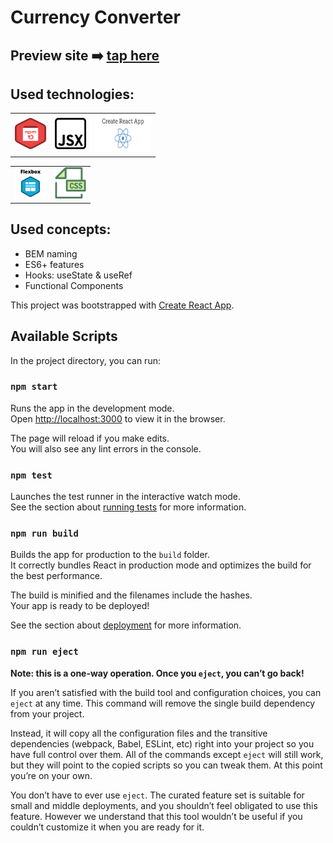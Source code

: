 # Currency Converter

## Preview site :arrow_right: [tap here](https://szymonrojek.github.io/currency-converter-react/)


## Used technologies:

<table>
  <tr>
    <td><img src="./images/npm-icon.png" width="50" height="50"></td>
    <td><img src="./images/jsx-icon.png" width="50" height="50"></td>
    <td><img src="./images/create-react-app.png" width="90" height="60"></td>
  </tr>
</table>
<table>
  <tr>
    <td><img src="./images/flexbox-icon.png" width="50" height="50"></td>
    <td><img src="./images/css-icon.svg" width="50" height="50"> </td>
  </tr>
 </table>

## Used concepts:
- BEM naming
- ES6+ features
- Hooks: useState & useRef
- Functional Components

This project was bootstrapped with [Create React App](https://github.com/facebook/create-react-app).

## Available Scripts

In the project directory, you can run:

### `npm start`

Runs the app in the development mode.\
Open [http://localhost:3000](http://localhost:3000) to view it in the browser.

The page will reload if you make edits.\
You will also see any lint errors in the console.

### `npm test`

Launches the test runner in the interactive watch mode.\
See the section about [running tests](https://facebook.github.io/create-react-app/docs/running-tests) for more information.

### `npm run build`

Builds the app for production to the `build` folder.\
It correctly bundles React in production mode and optimizes the build for the best performance.

The build is minified and the filenames include the hashes.\
Your app is ready to be deployed!

See the section about [deployment](https://facebook.github.io/create-react-app/docs/deployment) for more information.

### `npm run eject`

**Note: this is a one-way operation. Once you `eject`, you can’t go back!**

If you aren’t satisfied with the build tool and configuration choices, you can `eject` at any time. This command will remove the single build dependency from your project.

Instead, it will copy all the configuration files and the transitive dependencies (webpack, Babel, ESLint, etc) right into your project so you have full control over them. All of the commands except `eject` will still work, but they will point to the copied scripts so you can tweak them. At this point you’re on your own.

You don’t have to ever use `eject`. The curated feature set is suitable for small and middle deployments, and you shouldn’t feel obligated to use this feature. However we understand that this tool wouldn’t be useful if you couldn’t customize it when you are ready for it.